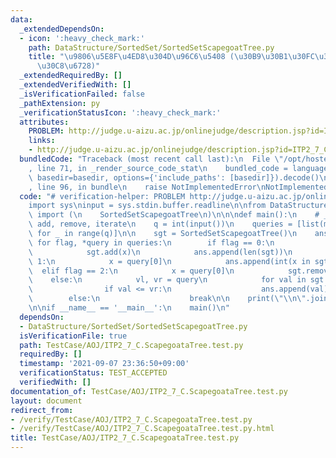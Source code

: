 ```yaml
---
data:
  _extendedDependsOn:
  - icon: ':heavy_check_mark:'
    path: DataStructure/SortedSet/SortedSetScapegoatTree.py
    title: "\u9806\u5E8F\u4ED8\u304D\u96C6\u5408 (\u30B9\u30B1\u30FC\u30D7\u30B4\u30FC\
      \u30C8\u6728)"
  _extendedRequiredBy: []
  _extendedVerifiedWith: []
  _isVerificationFailed: false
  _pathExtension: py
  _verificationStatusIcon: ':heavy_check_mark:'
  attributes:
    PROBLEM: http://judge.u-aizu.ac.jp/onlinejudge/description.jsp?id=ITP2_7_C
    links:
    - http://judge.u-aizu.ac.jp/onlinejudge/description.jsp?id=ITP2_7_C
  bundledCode: "Traceback (most recent call last):\n  File \"/opt/hostedtoolcache/Python/3.10.2/x64/lib/python3.10/site-packages/onlinejudge_verify/documentation/build.py\"\
    , line 71, in _render_source_code_stat\n    bundled_code = language.bundle(stat.path,\
    \ basedir=basedir, options={'include_paths': [basedir]}).decode()\n  File \"/opt/hostedtoolcache/Python/3.10.2/x64/lib/python3.10/site-packages/onlinejudge_verify/languages/python.py\"\
    , line 96, in bundle\n    raise NotImplementedError\nNotImplementedError\n"
  code: "# verification-helper: PROBLEM http://judge.u-aizu.ac.jp/onlinejudge/description.jsp?id=ITP2_7_C\n\
    import sys\ninput = sys.stdin.buffer.readline\n\nfrom DataStructure.SortedSet.SortedSetScapegoatTree\
    \ import (\n    SortedSetScapegoatTree\n)\n\n\ndef main():\n    # __len__, __contains__,\
    \ add, remove, iterate\n    q = int(input())\n    queries = [list(map(int, input().split()))\
    \ for _ in range(q)]\n\n    sgt = SortedSetScapegoatTree()\n    ans = []\n   \
    \ for flag, *query in queries:\n        if flag == 0:\n            x = query[0]\n\
    \            sgt.add(x)\n            ans.append(len(sgt))\n        elif flag ==\
    \ 1:\n            x = query[0]\n            ans.append(int(x in sgt))\n      \
    \  elif flag == 2:\n            x = query[0]\n            sgt.remove(x)\n    \
    \    else:\n            vl, vr = query\n            for val in sgt.iterate(vl):\n\
    \                if val <= vr:\n                    ans.append(val)\n        \
    \        else:\n                    break\n\n    print(\"\\n\".join(map(str, ans)))\n\
    \n\nif __name__ == '__main__':\n    main()\n"
  dependsOn:
  - DataStructure/SortedSet/SortedSetScapegoatTree.py
  isVerificationFile: true
  path: TestCase/AOJ/ITP2_7_C.ScapegoataTree.test.py
  requiredBy: []
  timestamp: '2021-09-07 23:36:50+09:00'
  verificationStatus: TEST_ACCEPTED
  verifiedWith: []
documentation_of: TestCase/AOJ/ITP2_7_C.ScapegoataTree.test.py
layout: document
redirect_from:
- /verify/TestCase/AOJ/ITP2_7_C.ScapegoataTree.test.py
- /verify/TestCase/AOJ/ITP2_7_C.ScapegoataTree.test.py.html
title: TestCase/AOJ/ITP2_7_C.ScapegoataTree.test.py
---
```

